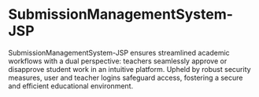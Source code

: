 # SubmissionManagementSystem-JSP
 SubmissionManagementSystem-JSP ensures streamlined academic workflows with a dual perspective: teachers seamlessly approve or disapprove student work in an intuitive platform. Upheld by robust security measures, user and teacher logins safeguard access, fostering a secure and efficient educational environment.

